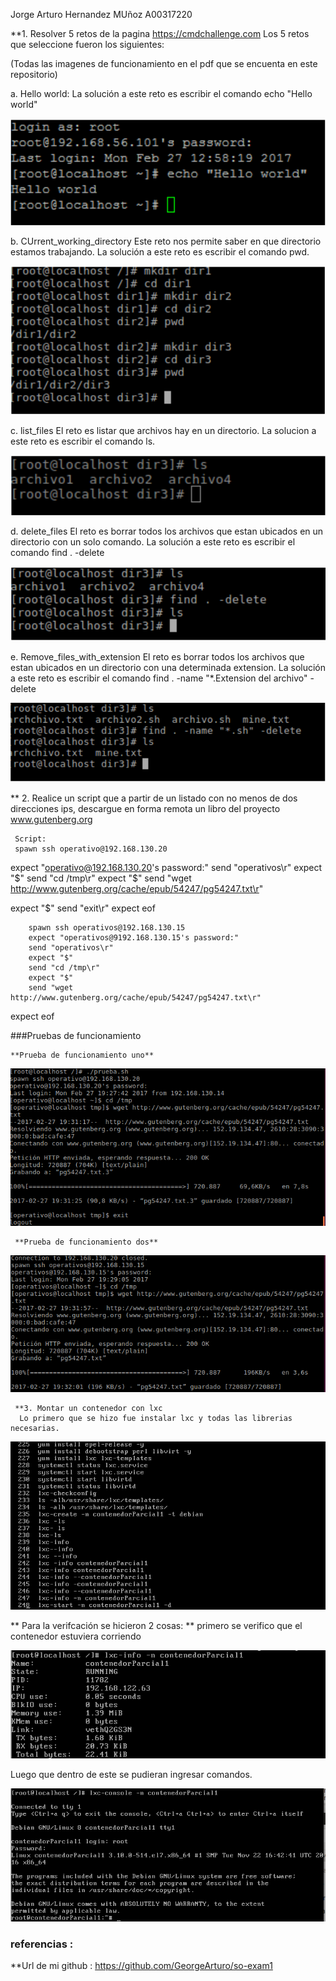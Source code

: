 
Jorge Arturo Hernandez MUñoz
A00317220

**1. Resolver 5 retos de la pagina https://cmdchallenge.com
Los 5 retos que seleccione fueron los siguientes:

(Todas las imagenes de funcionamiento en el pdf que se encuenta en este repositorio)

  a. Hello world:
  La solución a este reto es escribir el comando echo "Hello world"
  
  ![GitHub Logo](Imagenes/Retos/R1.png)
     
  b. CUrrent_working_directory
     Este reto nos permite saber en que directorio estamos trabajando.
     La solución a este reto es escribir el comando pwd.
     
   ![GitHub Logo2](Imagenes/Retos/R2.png)
     
  c. list_files
     El reto es listar que archivos hay en un directorio.
     La solucion a este reto es escribir el comando ls.
     
   ![GitHub Logo3](Imagenes/Retos/R3.png)

  d. delete_files
     El reto es borrar todos los archivos que estan ubicados en un directorio con un solo comando.
     La solución a este reto es escribir el comando find . -delete
     
   ![GitHub Logo4](Imagenes/Retos/R4.png)
     
  e. Remove_files_with_extension
     El reto es borrar todos los archivos que estan ubicados en un directorio con una determinada extension.
     La solución a este reto es escribir el comando find . -name "*.Extension del archivo" -delete
     
   ![GitHub Logo5](Imagenes/Retos/R5.png)
     

**  2. Realice un script que a partir de un listado con no menos de dos direcciones ips, descargue en forma remota un libro del 
     proyecto www.gutenberg.org

     Script:
     spawn ssh operativo@192.168.130.20


expect "operativo@192.168.130.20's password:"
send "operativos\r"
expect "$"
send "cd /tmp\r"
expect "$"
send  "wget http://www.gutenberg.org/cache/epub/54247/pg54247.txt\r"

expect "$"
send "exit\r"
expect eof

        spawn ssh operativos@192.168.130.15
        expect "operativos@9192.168.130.15's password:"
        send "operativos\r"
        expect "$"
        send "cd /tmp\r"
        expect "$"
        send "wget http://www.gutenberg.org/cache/epub/54247/pg54247.txt\r"

expect eof

###Pruebas de funcionamiento

    **Prueba de funcionamiento uno**
    
![GitHub Logo6](Imagenes/Script/func1.png)

     **Prueba de funcionamiento dos**
     
![GitHub Logo7](Imagenes/Script/func2.png)


     **3. Montar un contenedor con lxc 
      Lo primero que se hizo fue instalar lxc y todas las librerias necesarias.
  
![GitHub Logo8](Imagenes/Contenedor/instalacion1.png)
  
  **  Para la verifcación se hicieron 2 cosas:
  ** primero se verifico que el contenedor estuviera corriendo  
 
![GitHub Logo9](Imagenes/Contenedor/c1.png)
  
  Luego que dentro de este se pudieran ingresar comandos.
 
 ![GitHub Logo10](Imagenes/Contenedor/c2.png)




### referencias :  

**Url de mi github : https://github.com/GeorgeArturo/so-exam1

   
    
   
   
   
    
      
